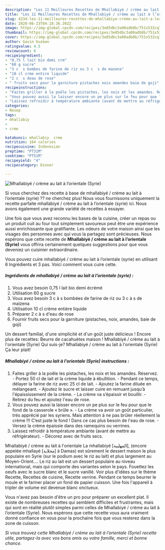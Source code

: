 ```yaml
---
description: "Les 11 Meilleures Recettes de Mhallabiyé / crème au lait à l’orientale (Syrie)"
title: "Les 11 Meilleures Recettes de Mhallabiyé / crème au lait à l’orientale (Syrie)"
slug: 4234-les-11-meilleures-recettes-de-mhallabiye-creme-au-lait-a-lorientale-syrie
date: 2020-06-23T04:18:36.392Z
image: https://img-global.cpcdn.com/recipes/3e85dbc3a00adb8b/751x532cq70/mhallabiye-creme-au-lait-a-lorientale-syrie-photo-principale-de-la-recette.jpg
thumbnail: https://img-global.cpcdn.com/recipes/3e85dbc3a00adb8b/751x532cq70/mhallabiye-creme-au-lait-a-lorientale-syrie-photo-principale-de-la-recette.jpg
cover: https://img-global.cpcdn.com/recipes/3e85dbc3a00adb8b/751x532cq70/mhallabiye-creme-au-lait-a-lorientale-syrie-photo-principale-de-la-recette.jpg
author: Gavin Guzman
ratingvalue: 4.5
reviewcount: 6
recipeingredient:
- "0,75 l lait bio demi crm"
- "60 g sucre"
- "3 c  s bombes de farine de riz ou 3 c  s de mazena"
- "10 cl crme entire liquide"
- "2 c  s deau de rose"
- " fruits secs pour la garniture pistaches noix amandes baie de goji"
recipeinstructions:
- "Faites griller à la poêle les pistaches, les noix et les amandes. Réservez. Portez 50 cl de lait et la crème liquide à ébullition. Pendant ce temps, délayer la farine de riz avec 25 cl de lait. Ajoutez la farine diluée en mélangeant.  Ajoutez le sucre et laisser cuire en remuant jusqu’à l&#39;épaississement de la crème. La crème va s’épaissir et bouillir. Retirez du feu et ajoutez l&#39;eau de rose."
- "Vous pouvez aussi la laisser encore un pe plus sur le feu pour que le fond de la casserole « brûle ». La crème va avoir un goût particulier, très apprécié par les syriens. Mais attention à ne pas brûler réellement la crème !!! C’est juste le fond ! Dans ce cas plus besoin de l&#39;eau de rose. Versez la crème épaissie dans des ramequins ou verrines."
- "Laissez refroidir à température ambiante (avant de mettre au réfrigérateur).  Décorez avec de fruits secs."
categories:
- Resep
tags:
- mhallabiy
- 
- crme

katakunci: mhallabiy  crme 
nutrition: 164 calories
recipecuisine: Indonesian
preptime: "PT31M"
cooktime: "PT51M"
recipeyield: "4"
recipecategory: Dinner

---
```



![Mhallabiyé / crème au lait à l’orientale (Syrie)](https://img-global.cpcdn.com/recipes/3e85dbc3a00adb8b/751x532cq70/mhallabiye-creme-au-lait-a-lorientale-syrie-photo-principale-de-la-recette.jpg)

Si vous cherchez des recette à base de mhallabiyé / crème au lait à l’orientale (syrie) ?? ne cherchez plus! Nous vous fournissons uniquement la recette parfaite mhallabiyé / crème au lait à l’orientale (syrie) ici. Nous avons également une grande variété de recettes à essayer.

Une fois que vous avez reconnu les bases de la cuisine, créer un repas ou un produit cuit au four tout simplement savoureux peut être une expérience aussi enrichissante que gratifiante. Les odeurs de votre maison ainsi que les visages des personnes avec qui vous la partagez sont précieuses. Nous espérons que cette recette de <strong> Mhallabiyé / crème au lait à l’orientale (Syrie) </strong> vous offrira certainement quelques suggestions pour que vous deveniez un cuisinier extraordinaire.

<!--inarticleads1-->

Vous pouvez cuire mhallabiyé / crème au lait à l’orientale (syrie) en utilisant 6 Ingrédients et 3 pas. Voici comment vous cuire cette.

##### Ingrédients de mhallabiyé / crème au lait à l’orientale (syrie) :

1. Vous avez besoin 0,75 l lait bio demi écrémé
1. Utilisation 60 g sucre
1. Vous avez besoin 3 c à s bombées de farine de riz ou 3 c à s de maïzena
1. Utilisation 10 cl crème entière liquide
1. Préparer 2 c à s d&#39;eau de rose
1. Fournir  fruits secs pour la garniture (pistaches, noix, amandes, baie de goji)


Un dessert familial, d&#39;une simplicité et d&#39;un goût juste délicieux ! Encore plus de recettes: Beurre de cacahuètes maison ! Mhallabiyé / crème au lait à l&#39;orientale (Syrie) Qui suis-je? Mhallabiyé / crème au lait à l&#39;orientale (Syrie) Ça leur plait! 

<!--inarticleads2-->

##### Mhallabiyé / crème au lait à l’orientale (Syrie) instructions :

1. Faites griller à la poêle les pistaches, les noix et les amandes. Réservez. - Portez 50 cl de lait et la crème liquide à ébullition. - Pendant ce temps, délayer la farine de riz avec 25 cl de lait. - Ajoutez la farine diluée en mélangeant.  - Ajoutez le sucre et laisser cuire en remuant jusqu’à l&#39;épaississement de la crème. - La crème va s’épaissir et bouillir. - Retirez du feu et ajoutez l&#39;eau de rose.
1. Vous pouvez aussi la laisser encore un pe plus sur le feu pour que le fond de la casserole « brûle ». - La crème va avoir un goût particulier, très apprécié par les syriens. Mais attention à ne pas brûler réellement la crème !!! C’est juste le fond ! Dans ce cas plus besoin de l&#39;eau de rose. - Versez la crème épaissie dans des ramequins ou verrines.
1. Laissez refroidir à température ambiante (avant de mettre au réfrigérateur).  - Décorez avec de fruits secs.


Mhallabiyé / crème au lait à l&#39;orientale La mhallabiyé [المهلبية], (encore appelée mhallayé [محلاية] à Damas) est sûrement le dessert maison le plus populaire en Syrie (sur le podium avec le riz au lait) et plus largement au Moyen-Orient.… Le riz au lait est un dessert populaire au niveau international, mais qui comporte des variantes selon le pays. Fouettez les oeufs avec le sucre blanc et le sucre vanillé. Voir plus d&#39;idées sur le thème Recette, Recettes de cuisine, Recette verrine. Pendant ce temps beurrer le moule et le fariner placer un fond de papier cuisson. Une fois l&#39;appareil à tripler de volume est devenue blanc onctueux. 

<!--inarticleads1-->

<p>
Vous n'avez pas besoin d'être un pro pour préparer un excellent plat. Il existe de nombreuses recettes qui semblent difficiles et frustrantes, mais qui sont en réalité plutôt simples parmi celles de Mhallabiyé / crème au lait à l’orientale (Syrie). Nous espérons que cette recette vous aura vraiment donné confiance en vous pour la prochaine fois que vous resterez dans la zone de cuisson.
</p>

<p>
<i>Si vous trouvez cette Mhallabiyé / crème au lait à l’orientale (Syrie) recette utile, partagez-la avec vos bons amis ou votre famille, merci et bonne chance.</i>
</p>
